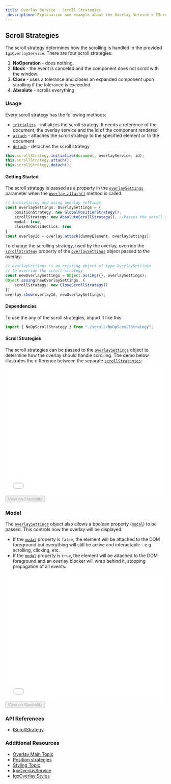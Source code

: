 ```yaml
---
title: Overlay Service - Scroll Strategies
_description: Explanation and example about the Overlay Service's IScrollStrategy interface and the classes that implement it.
---
```


## Scroll Strategies

The scroll strategy determines how the scrolling is handled in the provided `IgxOverlayService`. There are four scroll strategies:
1. **NoOperation** - does nothing. 
2. **Block** - the event is canceled and the component does not scroll with the window.
3. **Close** - uses a tolerance and closes an expanded component upon scrolling if the tolerance is exceeded.
4. **Absolute** - scrolls everything.

### Usage

Every scroll strategy has the following methods:
 - [`initialize`]({environment:angularApiUrl}/interfaces/iscrollstrategy.html#initialize) - initializes the scroll strategy. It needs a reference of the document, the overlay service and the id of the component rendered
 - [`attach`]({environment:angularApiUrl}/interfaces/iscrollstrategy.html#attach) - attaches the scroll strategy to the specified element or to the document
 - [`detach`]({environment:angularApiUrl}/interfaces/iscrollstrategy.html#detach) - detaches the scroll strategy

```typescript
this.scrollStrategy.initialize(document, overlayService, id);
this.scrollStrategy.attach();
this.scrollStrategy.detach();
```
<div class="divider--half"></div>

#### Getting Started
The scroll strategy is passed as a property in the [`overlaySettings`]({environment:angularApiUrl}/interfaces/overlaysettings.html) parameter when the [`overlay.attach()`]({environment:angularApiUrl}/classes/igxoverlayservice.html#attach) method is called:
```typescript
// Initializing and using overlay settings
const overlaySettings: OverlaySettings = {
    positionStrategy: new GlobalPositionStrategy(),
    scrollStrategy: new AbsoluteScrollStrategy(), //Passes the scroll strategy
    modal: true,
    closeOnOutsideClick: true
}
const overlayId = overlay.attach(dummyElement, overlaySettings); 
``` 
<div class="divider"></div>

To change the scrolling strategy, used by the overlay, override the [`scrollStrategy`]({environment:angularApiUrl}/interfaces/iscrollstrategy.html) property of the [`overlaySettings`]({environment:angularApiUrl}/interfaces/overlaysettings.html) object passed to the overlay:
```typescript
// overlaySettings is an existing object of type OverlaySettings
// to override the scroll strategy
const newOverlaySettings = Object.assing({}, overlaySettings);
Object.assing(newOverlaySettings, {
    scrollStrategy: new CloseScrollStrategy()
})
overlay.show(overlayId, newOverlaySettings); 
```
<div class="divider--half"></div>

#### Dependencies

To use the any of the scroll strategies, import it like this:

```typescript
import { NoOpScrollStrategy } from "./scroll/NoOpScrollStrategy";
```

#### Scroll Strategies
The scroll strategies can be passed to the [`overlaySettings`]({environment:angularApiUrl}/interfaces/overlaysettings.html) object to determine how the overlay should handle scrolling.
The demo below illustrates the difference between the separate [`scrollStrategies`]({environment:angularApiUrl}/interfaces/iscrollstrategy.html):
<div class="sample-container loading" style="height: 400px">
    <iframe id="overlay-scroll-sample-2-iframe" frameborder="0" seamless width="100%" height="100%" src="{environment:demosBaseUrl}/interactions/overlay-scroll-sample-2" onload="onSampleIframeContentLoaded(this);"></iframe>
</div>
<div>
    <button data-localize="stackblitz" disabled class="stackblitz-btn" data-iframe-id="overlay-scroll-sample-2-iframe" data-demos-base-url="{environment:demosBaseUrl}">View on Stackblitz</button>
</div>
<div class="divider--half"></div>

### Modal
The [`overlaySettings`]({environment:angularApiUrl}/interfaces/overlaysettings.html) object also allows a boolean property ([`modal`]({environment:angularApiUrl}/interfaces/overlaysettings.html#modal)) to be passed. This controls how the overlay will be displayed:
- If the [`modal`]({environment:angularApiUrl}/interfaces/overlaysettings.html#modal) property is `false`, the element will be attached to the DOM foreground but everything will still be active and interactable - e.g. scrolling, clicking, etc.
- If the [`modal`]({environment:angularApiUrl}/interfaces/overlaysettings.html#modal) property is `true`, the element will be attached to the DOM foreground and an overlay blocker will wrap behind it, stopping propagation of all events:

<div class="sample-container loading" style="height: 400px">
    <iframe id="overlay-scroll-sample-1-iframe" frameborder="0" seamless width="100%" height="100%" src="{environment:demosBaseUrl}/interactions/overlay-scroll-sample-1" onload="onSampleIframeContentLoaded(this);"></iframe>
</div>
<div>
    <button data-localize="stackblitz" disabled class="stackblitz-btn" data-iframe-id="overlay-scroll-sample-1-iframe" data-demos-base-url="{environment:demosBaseUrl}">View on Stackblitz</button>
</div>
<div class="divider--half"></div>

### API References
* [IScrollStrategy]({environment:angularApiUrl}/interfaces/iscrollstrategy.html)

### Additional Resources
* [Overlay Main Topic](overlay_main.md)
* [Position strategies](overlay_position.md)
* [Styling Topic](overlay_styling.md)
* [IgxOverlayService]({environment:angularApiUrl}/classes/igxoverlayservice.html)
* [IgxOverlay Styles]({environment:sassApiUrl}/index.html#function-igx-overlay-theme)